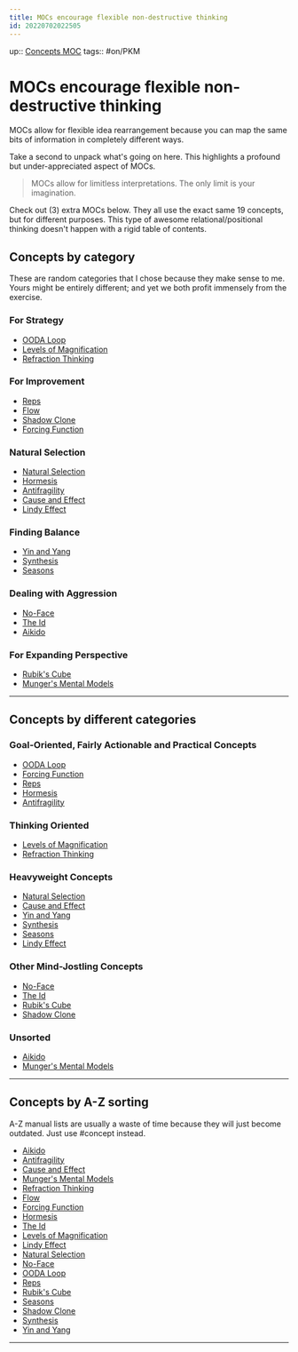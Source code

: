 ```yaml
---
title: MOCs encourage flexible non-destructive thinking
id: 20220702022505
---
```

up:: [Concepts MOC]([[20220923162736]])
tags:: #on/PKM 

# MOCs encourage flexible non-destructive thinking
MOCs allow for flexible idea rearrangement because you can map the same bits of information in completely different ways.

Take a second to unpack what's going on here. This highlights a profound but under-appreciated aspect of MOCs. 

> MOCs allow for limitless interpretations. The only limit is your imagination.

Check out (3) extra MOCs below. They all use the exact same 19 concepts, but for different purposes. This type of awesome relational/positional thinking doesn't happen with a rigid table of contents. 

## Concepts by category
These are random categories that I chose because they make sense to me. Yours might be entirely different; and yet we both profit immensely from the exercise.

### For Strategy
- [OODA Loop]([[20220829215622]])
- [Levels of Magnification]([[20220828194300]])  
- [Refraction Thinking]([[20220828191633]])

### For Improvement
- [Reps]([[20220829214150]]) 
- [Flow]([[20220830000619]])
- [Shadow Clone]([[20220503190814]])
- [Forcing Function]([[20220724180730]]) 

### Natural Selection
- [Natural Selection]([[20220829215025]])
- [Hormesis]([[20220829214423]])
- [Antifragility]([[20220829222053]])
- [Cause and Effect]([[20220724182056]])
- [Lindy Effect]([[20220829194139]]) 

### Finding Balance
- [Yin and Yang]([[20220505010104]])
- [Synthesis]([[20220829214107]])
- [Seasons]([[20220829214732]])

### Dealing with Aggression
- [No-Face]([[20220512053552]])
- [The Id]([[20220505061552]])
- [Aikido]([[20220829195201]]) 

### For Expanding Perspective
- [Rubik's Cube]([[20220512053748]])
- [Munger's Mental Models]([[20220824213329]])

---
## Concepts by different categories
### Goal-Oriented, Fairly Actionable and Practical Concepts
- [OODA Loop]([[20220829215622]])
- [Forcing Function]([[20220724180730]]) 
- [Reps]([[20220829214150]]) 
- [Hormesis]([[20220829214423]])
- [Antifragility]([[20220829222053]])

### Thinking Oriented
- [Levels of Magnification]([[20220828194300]])  
- [Refraction Thinking]([[20220828191633]])

### Heavyweight Concepts
- [Natural Selection]([[20220829215025]])
- [Cause and Effect]([[20220724182056]])
- [Yin and Yang]([[20220505010104]])
- [Synthesis]([[20220829214107]])
- [Seasons]([[20220829214732]])
- [Lindy Effect]([[20220829194139]]) 

### Other Mind-Jostling Concepts
- [No-Face]([[20220512053552]])
- [The Id]([[20220505061552]])
- [Rubik's Cube]([[20220512053748]])
- [Shadow Clone]([[20220503190814]])

### Unsorted
- [Aikido]([[20220829195201]]) 
- [Munger's Mental Models]([[20220824213329]])

---
## Concepts by A-Z sorting
A-Z manual lists are usually a waste of time because they will just become outdated. Just use #concept instead.

- [Aikido]([[20220829195201]]) 
- [Antifragility]([[20220829222053]])
- [Cause and Effect]([[20220724182056]])
- [Munger's Mental Models]([[20220824213329]])
- [Refraction Thinking]([[20220828191633]])
- [Flow]([[20220830000619]])
- [Forcing Function]([[20220724180730]]) 
- [Hormesis]([[20220829214423]])
- [The Id]([[20220505061552]])
- [Levels of Magnification]([[20220828194300]])  
- [Lindy Effect]([[20220829194139]]) 
- [Natural Selection]([[20220829215025]])
- [No-Face]([[20220512053552]])
- [OODA Loop]([[20220829215622]])
- [Reps]([[20220829214150]]) 
- [Rubik's Cube]([[20220512053748]])
- [Seasons]([[20220829214732]])
- [Shadow Clone]([[20220503190814]])
- [Synthesis]([[20220829214107]])
- [Yin and Yang]([[20220505010104]])

---
